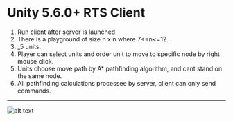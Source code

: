 # Unity 5.6.0+ RTS Client
1. Run client after server is launched.
2. There is a playground of size n x n where 7<=n<=12.
3. _5 units.
4. Player can select units and order unit to move to specific node by right mouse click.
5. Units choose move path by A* pathfinding algorithm, and cant stand on the same node.
6. All pathfinding calculations processee by server, client can only send commands.
- - - -
![alt text](https://raw.githubusercontent.com/wolfonanareta/RTS_Client/master/image.png)
